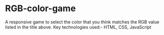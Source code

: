 # RGB-color-game

A responsive game to select the color that you think matches the RGB value listed in the title above. Key technologies used:- HTML, CSS, JavaScript
